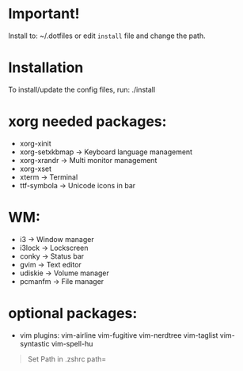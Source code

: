 
# Important!
Install to: ~/.dotfiles or edit `install` file and change the path.

# Installation
To install/update the config files, run: ./install

# xorg needed packages:
 - xorg-xinit
 - xorg-setxkbmap   -> Keyboard language management
 - xorg-xrandr      -> Multi monitor management
 - xorg-xset
 - xterm            -> Terminal
 - ttf-symbola      -> Unicode icons in bar

# WM:
 - i3               -> Window manager
 - i3lock           -> Lockscreen
 - conky            -> Status bar
 - gvim             -> Text editor
 - udiskie          -> Volume manager
 - pcmanfm          -> File manager

# optional packages:
 - vim plugins: vim-airline vim-fugitive vim-nerdtree vim-taglist vim-syntastic vim-spell-hu

> Set Path in .zshrc path=
